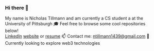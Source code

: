 ### Hi there 👋
My name is Nicholas Tillmann and am currently a CS student a at the University of Pittsburgh 🎓
Feel free to browse some cool repositories below!<br/>
[LinkedIn](https://www.quora.com) [website](https://nicktill.github.io) or [resume](https://nicktill.github.io/resume.pdf)
📫 Contact me: ntillmann1439@gmail.com
🌱 Currently looking to explore web3 technologies
<!--
**NickTill/NickTill** is a ✨ _special_ ✨ repository because its `README.md` (this file) appears on your GitHub profile.
Here are some ideas to get you started:

- 🔭 I’m currently working on ...
- 🌱 I’m currently learning ...
- 👯 I’m looking to collaborate on ...
- 🤔 I’m looking for help with ...
- 💬 Ask me about ...
📫 How to reach me: 
- 😄 Pronouns: ...
- ⚡ Fun fact: ...
-->
